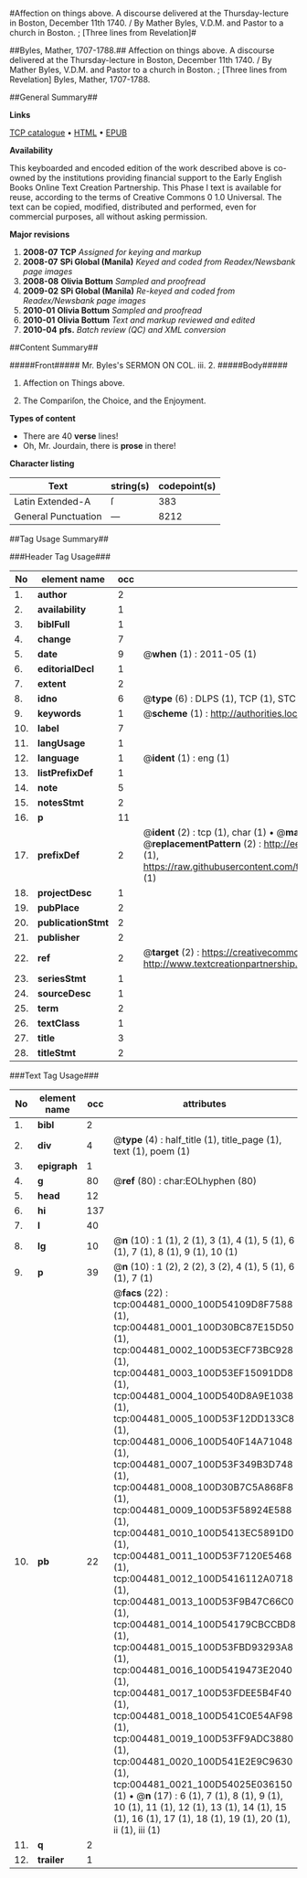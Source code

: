 #Affection on things above. A discourse delivered at the Thursday-lecture in Boston, December 11th 1740. / By Mather Byles, V.D.M. and Pastor to a church in Boston. ; [Three lines from Revelation]#

##Byles, Mather, 1707-1788.##
Affection on things above. A discourse delivered at the Thursday-lecture in Boston, December 11th 1740. / By Mather Byles, V.D.M. and Pastor to a church in Boston. ; [Three lines from Revelation]
Byles, Mather, 1707-1788.

##General Summary##

**Links**

[TCP catalogue](http://www.ota.ox.ac.uk/tcp/)  • 
[HTML](http://tei.it.ox.ac.uk/tcp/Texts-HTML/free/N03/N03661.html)  • 
[EPUB](http://tei.it.ox.ac.uk/tcp/Texts-EPUB/free/N03/N03661.epub)

**Availability**

This keyboarded and encoded edition of the
	       work described above is co-owned by the institutions
	       providing financial support to the Early English Books
	       Online Text Creation Partnership. This Phase I text is
	       available for reuse, according to the terms of Creative
	       Commons 0 1.0 Universal. The text can be copied,
	       modified, distributed and performed, even for
	       commercial purposes, all without asking permission.

**Major revisions**

1. __2008-07__ __TCP__ *Assigned for keying and markup*
1. __2008-07__ __SPi Global (Manila)__ *Keyed and coded from Readex/Newsbank page images*
1. __2008-08__ __Olivia Bottum__ *Sampled and proofread*
1. __2009-02__ __SPi Global (Manila)__ *Re-keyed and coded from Readex/Newsbank page images*
1. __2010-01__ __Olivia Bottum__ *Sampled and proofread*
1. __2010-01__ __Olivia Bottum__ *Text and markup reviewed and edited*
1. __2010-04__ __pfs.__ *Batch review (QC) and XML conversion*

##Content Summary##

#####Front#####
Mr. Byles's SERMON ON COL. iii. 2.
#####Body#####

1. Affection on Things above.

1. The Compariſon, the Choice, and the Enjoyment.

**Types of content**

  * There are 40 **verse** lines!
  * Oh, Mr. Jourdain, there is **prose** in there!

**Character listing**


|Text|string(s)|codepoint(s)|
|---|---|---|
|Latin Extended-A|ſ|383|
|General Punctuation|—|8212|

##Tag Usage Summary##

###Header Tag Usage###

|No|element name|occ|attributes|
|---|---|---|---|
|1.|__author__|2||
|2.|__availability__|1||
|3.|__biblFull__|1||
|4.|__change__|7||
|5.|__date__|9| @__when__ (1) : 2011-05 (1)|
|6.|__editorialDecl__|1||
|7.|__extent__|2||
|8.|__idno__|6| @__type__ (6) : DLPS (1), TCP (1), STC (1), NOTIS (1), IMAGE-SET (1), EVANS-CITATION (1)|
|9.|__keywords__|1| @__scheme__ (1) : http://authorities.loc.gov/ (1)|
|10.|__label__|7||
|11.|__langUsage__|1||
|12.|__language__|1| @__ident__ (1) : eng (1)|
|13.|__listPrefixDef__|1||
|14.|__note__|5||
|15.|__notesStmt__|2||
|16.|__p__|11||
|17.|__prefixDef__|2| @__ident__ (2) : tcp (1), char (1)  •  @__matchPattern__ (2) : ([0-9\-]+):([0-9IVX]+) (1), (.+) (1)  •  @__replacementPattern__ (2) : http://eebo.chadwyck.com/downloadtiff?vid=$1&page=$2 (1), https://raw.githubusercontent.com/textcreationpartnership/Texts/master/tcpchars.xml#$1 (1)|
|18.|__projectDesc__|1||
|19.|__pubPlace__|2||
|20.|__publicationStmt__|2||
|21.|__publisher__|2||
|22.|__ref__|2| @__target__ (2) : https://creativecommons.org/publicdomain/zero/1.0/ (1), http://www.textcreationpartnership.org/docs/. (1)|
|23.|__seriesStmt__|1||
|24.|__sourceDesc__|1||
|25.|__term__|2||
|26.|__textClass__|1||
|27.|__title__|3||
|28.|__titleStmt__|2||


###Text Tag Usage###

|No|element name|occ|attributes|
|---|---|---|---|
|1.|__bibl__|2||
|2.|__div__|4| @__type__ (4) : half_title (1), title_page (1), text (1), poem (1)|
|3.|__epigraph__|1||
|4.|__g__|80| @__ref__ (80) : char:EOLhyphen (80)|
|5.|__head__|12||
|6.|__hi__|137||
|7.|__l__|40||
|8.|__lg__|10| @__n__ (10) : 1 (1), 2 (1), 3 (1), 4 (1), 5 (1), 6 (1), 7 (1), 8 (1), 9 (1), 10 (1)|
|9.|__p__|39| @__n__ (10) : 1 (2), 2 (2), 3 (2), 4 (1), 5 (1), 6 (1), 7 (1)|
|10.|__pb__|22| @__facs__ (22) : tcp:004481_0000_100D54109D8F7588 (1), tcp:004481_0001_100D30BC87E15D50 (1), tcp:004481_0002_100D53ECF73BC928 (1), tcp:004481_0003_100D53EF15091DD8 (1), tcp:004481_0004_100D540D8A9E1038 (1), tcp:004481_0005_100D53F12DD133C8 (1), tcp:004481_0006_100D540F14A71048 (1), tcp:004481_0007_100D53F349B3D748 (1), tcp:004481_0008_100D30B7C5A868F8 (1), tcp:004481_0009_100D53F58924E588 (1), tcp:004481_0010_100D5413EC5891D0 (1), tcp:004481_0011_100D53F7120E5468 (1), tcp:004481_0012_100D5416112A0718 (1), tcp:004481_0013_100D53F9B47C66C0 (1), tcp:004481_0014_100D54179CBCCBD8 (1), tcp:004481_0015_100D53FBD93293A8 (1), tcp:004481_0016_100D5419473E2040 (1), tcp:004481_0017_100D53FDEE5B4F40 (1), tcp:004481_0018_100D541C0E54AF98 (1), tcp:004481_0019_100D53FF9ADC3880 (1), tcp:004481_0020_100D541E2E9C9630 (1), tcp:004481_0021_100D54025E036150 (1)  •  @__n__ (17) : 6 (1), 7 (1), 8 (1), 9 (1), 10 (1), 11 (1), 12 (1), 13 (1), 14 (1), 15 (1), 16 (1), 17 (1), 18 (1), 19 (1), 20 (1), ii (1), iii (1)|
|11.|__q__|2||
|12.|__trailer__|1||
